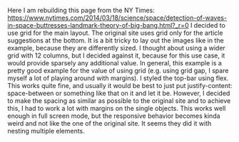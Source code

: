 Here I am rebuilding this page from the NY Times: https://www.nytimes.com/2014/03/18/science/space/detection-of-waves-in-space-buttresses-landmark-theory-of-big-bang.html?_r=0
I decided to use grid for the main layout. The original site uses grid only for the article suggestions at the bottom. It is a bit tricky to lay out the images like in the example, because they are differently sized. I thought about using a wider grid with 12 columns, but I decided against it, because for this use case, it would provide sparsely any additional value. In general, this example is a pretty good example for the value of using grid (e.g. using grid gap, I spare myself a lot of playing around with margins).
I styled the top-bar using flex. This works quite fine, and usually it would be best to just put justify-content: space-between or something like that on it and let it be. However, I decided to make the spacing as similar as possible to the original site and to achieve this, I had to work a lot with margins on the single objects. This works well enough in full screen mode, but the responsive behavior becomes kinda weird and not like the one of the original site. It seems they did it with nesting multiple elements.
